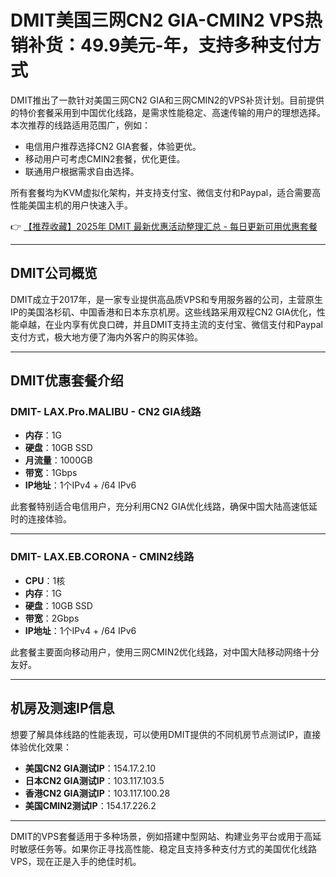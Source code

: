 # DMIT美国三网CN2 GIA-CMIN2 VPS热销补货：49.9美元-年，支持多种支付方式

DMIT推出了一款针对美国三网CN2 GIA和三网CMIN2的VPS补货计划。目前提供的特价套餐采用到中国优化线路，是需求性能稳定、高速传输的用户的理想选择。本次推荐的线路适用范围广，例如：

- 电信用户推荐选择CN2 GIA套餐，体验更优。
- 移动用户可考虑CMIN2套餐，优化更佳。
- 联通用户根据需求自由选择。

所有套餐均为KVM虚拟化架构，并支持支付宝、微信支付和Paypal，适合需要高性能美国主机的用户快速入手。

👉 [【推荐收藏】2025年 DMIT 最新优惠活动整理汇总 - 每日更新可用优惠套餐](https://bit.ly/dmit_coupon)

---

## DMIT公司概览

DMIT成立于2017年，是一家专业提供高品质VPS和专用服务器的公司，主营原生IP的美国洛杉矶、中国香港和日本东京机房。这些线路采用双程CN2 GIA优化，性能卓越，在业内享有优良口碑，并且DMIT支持主流的支付宝、微信支付和Paypal支付方式，极大地方便了海内外客户的购买体验。

---

## DMIT优惠套餐介绍

### DMIT- LAX.Pro.MALIBU - CN2 GIA线路

- **内存**：1G  
- **硬盘**：10GB SSD  
- **月流量**：1000GB  
- **带宽**：1Gbps  
- **IP地址**：1个IPv4 + /64 IPv6  

此套餐特别适合电信用户，充分利用CN2 GIA优化线路，确保中国大陆高速低延时的连接体验。

---

### DMIT- LAX.EB.CORONA - CMIN2线路

- **CPU**：1核  
- **内存**：1G  
- **硬盘**：10GB SSD  
- **带宽**：2Gbps  
- **IP地址**：1个IPv4 + /64 IPv6  

此套餐主要面向移动用户，使用三网CMIN2优化线路，对中国大陆移动网络十分友好。

---

## 机房及测速IP信息

想要了解具体线路的性能表现，可以使用DMIT提供的不同机房节点测试IP，直接体验优化效果：

- **美国CN2 GIA测试IP**：154.17.2.10  
- **日本CN2 GIA测试IP**：103.117.103.5  
- **香港CN2 GIA测试IP**：103.117.100.28  
- **美国CMIN2测试IP**：154.17.226.2  

---

DMIT的VPS套餐适用于多种场景，例如搭建中型网站、构建业务平台或用于高延时敏感任务等。如果你正寻找高性能、稳定且支持多种支付方式的美国优化线路VPS，现在正是入手的绝佳时机。